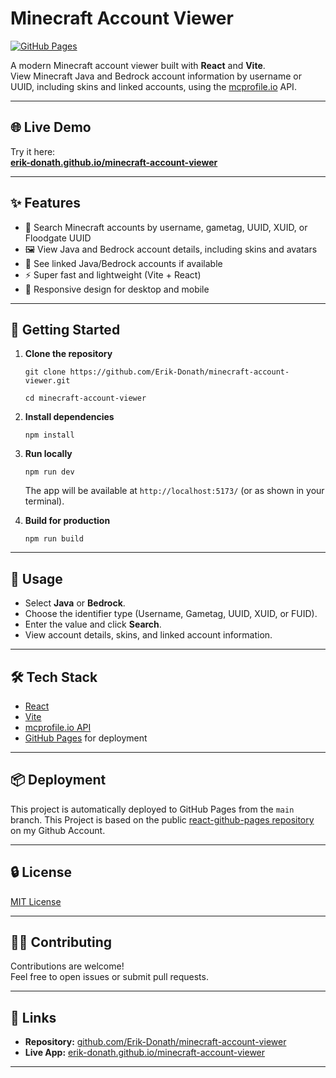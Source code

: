 # Minecraft Account Viewer

[![GitHub Pages](https://img.shields.io/badge/demo-online-green)](https://erik-donath.github.io/minecraft-account-viewer/)

A modern Minecraft account viewer built with **React** and **Vite**.  
View Minecraft Java and Bedrock account information by username or UUID, including skins and linked accounts, using the [mcprofile.io](https://mcprofile.io) API.

---

## 🌐 Live Demo

Try it here:  
**[erik-donath.github.io/minecraft-account-viewer](https://erik-donath.github.io/minecraft-account-viewer/)**

---

## ✨ Features

- 🔎 Search Minecraft accounts by username, gametag, UUID, XUID, or Floodgate UUID
- 🖼️ View Java and Bedrock account details, including skins and avatars
- 🔗 See linked Java/Bedrock accounts if available
- ⚡ Super fast and lightweight (Vite + React)
- 📱 Responsive design for desktop and mobile

---

## 🚀 Getting Started

1. **Clone the repository**
    ```
    git clone https://github.com/Erik-Donath/minecraft-account-viewer.git
    
    cd minecraft-account-viewer
    ```

2. **Install dependencies**
    ```
    npm install
    ```

3. **Run locally**
    ```
    npm run dev
    ```
    The app will be available at `http://localhost:5173/` (or as shown in your terminal).

4. **Build for production**
    ```
    npm run build
    ```

---

## 📝 Usage

- Select **Java** or **Bedrock**.
- Choose the identifier type (Username, Gametag, UUID, XUID, or FUID).
- Enter the value and click **Search**.
- View account details, skins, and linked account information.

---

## 🛠️ Tech Stack

- [React](https://react.dev/)
- [Vite](https://vitejs.dev/)
- [mcprofile.io API](https://mcprofile.io/endpoints)
- [GitHub Pages](https://pages.github.com/) for deployment

---

## 📦 Deployment

This project is automatically deployed to GitHub Pages from the `main` branch.
This Project is based on the public [react-github-pages repository](https://github.com/Erik-Donath/react-github-pages) on my Github Account.

---

## 🔒 License

[MIT License](LICENSE)

---

## 🙋‍♂️ Contributing

Contributions are welcome!  
Feel free to open issues or submit pull requests.

---

## 📄 Links

- **Repository:** [github.com/Erik-Donath/minecraft-account-viewer](https://github.com/Erik-Donath/minecraft-account-viewer)
- **Live App:** [erik-donath.github.io/minecraft-account-viewer](https://erik-donath.github.io/minecraft-account-viewer/)

---
